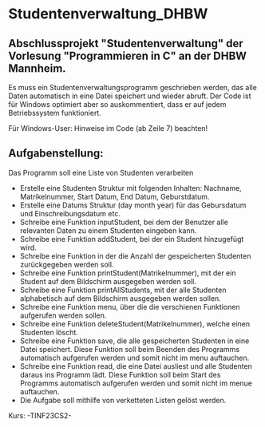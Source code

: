 # Studentenverwaltung_DHBW
Abschlussprojekt "Studentenverwaltung" der Vorlesung "Programmieren in C" an der DHBW Mannheim.
-
Es muss ein Studentenverwaltungsprogramm geschrieben werden, das alle Daten automatisch in eine Datei speichert und wieder abruft.
Der Code ist für Windows optimiert aber so auskommentiert, dass er auf jedem Betriebssystem funktioniert.

Für Windows-User: Hinweise im Code (ab Zeile 7) beachten!


Aufgabenstellung:
-
Das Programm soll eine Liste von Studenten verarbeiten

- Erstelle eine Studenten Struktur mit folgenden Inhalten: Nachname, Matrikelnummer, Start Datum, End Datum, Geburstdatum.
- Erstelle eine Datums Struktur (day month year) für das Gebursdatum und Einschreibungsdatum etc.
- Schreibe eine Funktion inputStudent, bei dem der Benutzer alle relevanten Daten zu einem Studenten eingeben kann.
- Schreibe eine Funktion addStudent, bei der ein Student hinzugefügt wird.
- Schreibe eine Funktion in der die Anzahl der gespeicherten Studenten zurückgegeben werden soll.
- Schreibe eine Funktion printStudent(Matrikelnummer), mit der ein Student auf dem Bildschirm ausgegeben werden soll.
- Schreibe eine Funktion printAllStudents, mit der alle Studenten alphabetisch auf dem Bildschirm ausgegeben werden sollen.
- Schreibe eine Funktion menu, über die die verschienen Funktionen aufgerufen werden sollen.
- Schreibe eine Funktion deleteStudent(Matrikelnummer), welche einen Studenten löscht.
- Schreibe eine Funktion save, die alle gespeicherten Studenten in eine Datei speichert. Diese Funktion soll beim Beenden des Programms automatisch aufgerufen werden und somit nicht im menu auftauchen.
- Schreibe eine Funktion read, die eine Datei ausliest und alle Studenten daraus ins Programm lädt. Diese Funktion soll beim Start des Programms automatisch aufgerufen werden und somit nicht im menue auftauchen.
- Die Aufgabe soll mithilfe von verketteten Listen gelöst werden.

Kurs: -TINF23CS2-
